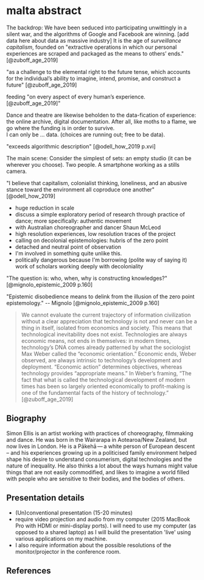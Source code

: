 # malta abstract

The backdrop: We have been seduced into participating unwittingly in a silent war, and the algorithms of Google and Facebook are winning. [add data here about data as massive industry] It is the age of _surveillance capitalism_, founded on "extractive operations in which our personal experiences are scraped and packaged as the means to others’ ends." [@zuboff_age_2019] 

"as a challenge to the elemental right to the future tense, which accounts for the individual’s ability to imagine, intend, promise, and construct a future" [@zuboff_age_2019]

feeding "on every aspect of every human’s experience. [@zuboff_age_2019]"

Dance and theatre are likewise beholden to the data-fication of experience: the online archive, digital documentation. After all, like moths to a flame, we go where the funding is in order to survive.   
I can only be ... data. (choices are running out; free to be data). 

"exceeds algorithmic description" [@odell_how_2019 p.xvi]

The main scene: 
Consider the simplest of sets: an empty studio (it can be wherever you choose). Two people. A smartphone working as a stills camera.

"I believe that capitalism, colonialist thinking, loneliness, and an abusive stance toward the environment all coproduce one another" [@odell_how_2019]

- huge reduction in scale 
- discuss a simple exploratory period of research through practice of dance; more specifically: authentic movement
- with Australian choreographer and dancer Shaun McLeod
- high resolution experiences, low resolution traces of the project
- calling on decolonial epistemologies: hubris of the zero point
- detached and neutral point of observation
- I'm involved in something quite unlike this. 
- politically dangerous because I'm borrowing (polite way of saying it) work of scholars working deeply with decoloniality

"The question is: who, when, why is constructing knowledges?" [@mignolo_epistemic_2009 p.160]

"Epistemic disobedience means to delink from the illusion of the zero point epistemology." -- Mignolo [@mignolo_epistemic_2009 p.160]





>We cannot evaluate the current trajectory of information civilization without a clear appreciation that technology is not and never can be a thing in itself, isolated from economics and society. This means that technological inevitability does not exist. Technologies are always economic means, not ends in themselves: in modern times, technology’s DNA comes already patterned by what the sociologist Max Weber called the “economic orientation.”
Economic ends, Weber observed, are always intrinsic to technology’s development and deployment. “Economic action” determines objectives, whereas technology provides “appropriate means.” In Weber’s framing, “The fact that what is called the technological development of modern times has been so largely oriented economically to profit-making is one of the fundamental facts of the history of technology.” [@zuboff_age_2019]


## Biography 

Simon Ellis is an artist working with practices of choreography, filmmaking and dance. He was born in the Wairarapa in Aotearoa/New Zealand, but now lives in London. He is a Pākehā — a white person of European descent – and his experiences growing up in a politicised family environment helped shape his desire to understand consumerism, digital technologies and the nature of inequality. He also thinks a lot about the ways humans might value things that are not easily commodified, and likes to imagine a world filled with people who are sensitive to their bodies, and the bodies of others.

## Presentation details

- (Un)conventional presentation (15-20 minutes)
- require video projection and audio from my computer (2015 MacBook Pro with HDMI or mini-display ports). I will need to use my computer (as opposed to a shared laptop) as I will build the presentation 'live' using various applications on my machine.
- I also require information about the possible resolutions of the monitor/projector in the conference room.



## References

